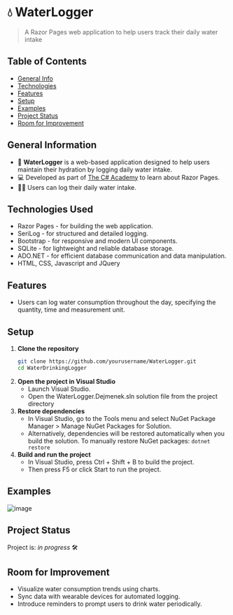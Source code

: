 ﻿# 💧 WaterLogger
> A Razor Pages web application to help users track their daily water intake

## Table of Contents
* [General Info](#general-information)
* [Technologies](#technologies-used)
* [Features](#features)
* [Setup](#setup)
* [Examples](#examples)
* [Project Status](#project-status)
* [Room for Improvement](#room-for-improvement)

## General Information
- 🥤 **WaterLogger** is a web-based application designed to help users maintain their hydration by logging daily water intake.
- 💻 Developed as part of [The C# Academy](https://www.thecsharpacademy.com) to learn about Razor Pages.
- 🙍🏻‍ Users can log their daily water intake.

## Technologies Used
- Razor Pages - for building the web application.
- SeriLog - for structured and detailed logging.
- Bootstrap - for responsive and modern UI components.
- SQLite - for lightweight and reliable database storage.
- ADO.NET - for efficient database communication and data manipulation.
- HTML, CSS, Javascript and JQuery

## Features
-  Users can log water consumption throughout the day, specifying the quantity, time and measurement unit.

## Setup
1. **Clone the repository**
   ```bash
   git clone https://github.com/yourusername/WaterLogger.git
   cd WaterDrinkingLogger
   ```
2. **Open the project in Visual Studio**  
	- Launch Visual Studio.
	- Open the WaterLogger.Dejmenek.sln solution file from the project directory
3. **Restore dependencies**  
	- In Visual Studio, go to the Tools menu and select NuGet Package Manager > Manage NuGet Packages for Solution.
	- Alternatively, dependencies will be restored automatically when you build the solution. To manually restore NuGet packages: ```dotnet restore```
4. **Build and run the project**  
    - In Visual Studio, press Ctrl + Shift + B to build the project.
    - Then press F5 or click Start to run the project.

## Examples
![image](https://github.com/user-attachments/assets/948dd6a7-169d-4f49-b092-4c22d394b696)

## Project Status
Project is: _in progress_ 🛠️

## Room for Improvement
- Visualize water consumption trends using charts.
- Sync data with wearable devices for automated logging.
- Introduce reminders to prompt users to drink water periodically.